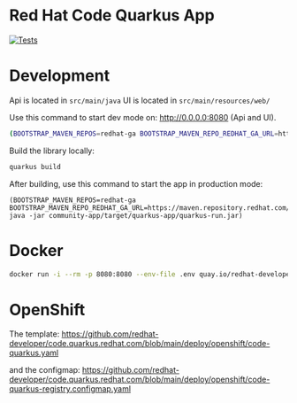 # Red Hat Code Quarkus App

[![Tests](https://github.com/redhat-developer/code.quarkus.redhat.com/actions/workflows/build.actions.yml/badge.svg)](https://github.com/redhat-developer/code.quarkus.redhat.com/actions/workflows/build.actions.yml) 

# Development

Api is located in `src/main/java`
UI is located in `src/main/resources/web/`

Use this command to start dev mode on: http://0.0.0.0:8080 (Api and UI).
```bash
(BOOTSTRAP_MAVEN_REPOS=redhat-ga BOOTSTRAP_MAVEN_REPO_REDHAT_GA_URL=https://maven.repository.redhat.com/ga quarkus dev)
```

Build the library locally:
```bash
quarkus build
```

After building, use this command to start the app in production mode:
```
(BOOTSTRAP_MAVEN_REPOS=redhat-ga BOOTSTRAP_MAVEN_REPO_REDHAT_GA_URL=https://maven.repository.redhat.com/ga java -jar community-app/target/quarkus-app/quarkus-run.jar)
```

# Docker

```bash
docker run -i --rm -p 8080:8080 --env-file .env quay.io/redhat-developer/code-quarkus:latest
```

# OpenShift

The template:
https://github.com/redhat-developer/code.quarkus.redhat.com/blob/main/deploy/openshift/code-quarkus.yaml

and the configmap:
https://github.com/redhat-developer/code.quarkus.redhat.com/blob/main/deploy/openshift/code-quarkus-registry.configmap.yaml
